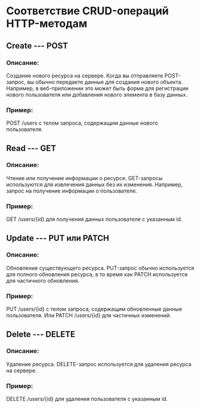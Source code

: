# Соответствие CRUD-операций HTTP-методам
## Create --- POST
### Описание: 
Создание нового ресурса на сервере. Когда вы отправляете POST-запрос, вы обычно передаете данные для создания нового объекта. Например, в веб-приложении это может быть форма для регистрации нового пользователя или добавления нового элемента в базу данных.
### Пример: 
POST /users с телом запроса, содержащим данные нового пользователя.

## Read --- GET
### Описание: 
Чтение или получение информации о ресурсе. GET-запросы используются для извлечения данных без их изменения. Например, запрос на получение информации о пользователе.
### Пример: 
GET /users/{id} для получения данных пользователя с указанным id.

## Update --- PUT или PATCH
###  Описание: 
Обновление существующего ресурса. 
PUT-запрос обычно используется для полного обновления ресурса, в то время как PATCH используется для частичного обновления.
### Пример: 
PUT /users/{id} с телом запроса, содержащим обновленные данные пользователя. Или PATCH /users/{id} для частичных изменений.


## Delete --- DELETE
###  Описание: 
Удаление ресурса. DELETE-запрос используется для удаления ресурса на сервере.
### Пример: 
DELETE /users/{id} для удаления пользователя с указанным id.